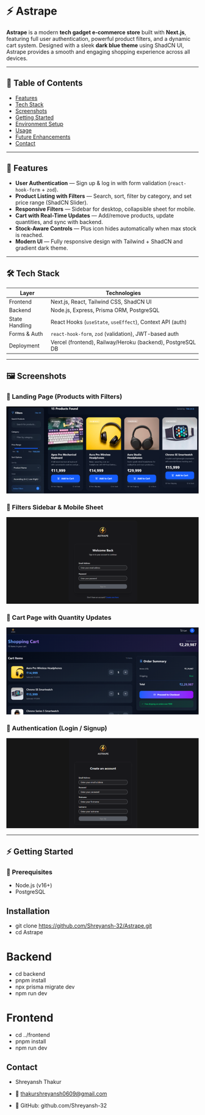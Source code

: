 # ⚡ Astrape

**Astrape** is a modern **tech gadget e-commerce store** built with **Next.js**, featuring full user authentication, powerful product filters, and a dynamic cart system. Designed with a sleek **dark blue theme** using ShadCN UI, Astrape provides a smooth and engaging shopping experience across all devices.

---

## 📌 Table of Contents

- [Features](#-features)  
- [Tech Stack](#-tech-stack)  
- [Screenshots](#-screenshots)  
- [Getting Started](#-getting-started)  
- [Environment Setup](#-environment-setup)  
- [Usage](#-usage)  
- [Future Enhancements](#-future-enhancements)  
- [Contact](#-contact)  

---

## 🚀 Features

- **User Authentication** — Sign up & log in with form validation (`react-hook-form` + `zod`).  
- **Product Listing with Filters** — Search, sort, filter by category, and set price range (ShadCN Slider).  
- **Responsive Filters** — Sidebar for desktop, collapsible sheet for mobile.  
- **Cart with Real-Time Updates** — Add/remove products, update quantities, and sync with backend.  
- **Stock-Aware Controls** — Plus icon hides automatically when max stock is reached.  
- **Modern UI** — Fully responsive design with Tailwind + ShadCN and gradient dark theme.  

---

## 🛠️ Tech Stack

| Layer            | Technologies                                                  |
|------------------|---------------------------------------------------------------|
| Frontend         | Next.js, React, Tailwind CSS, ShadCN UI                       |
| Backend          | Node.js, Express, Prisma ORM, PostgreSQL                      |
| State Handling   | React Hooks (`useState`, `useEffect`), Context API (auth)     |
| Forms & Auth     | `react-hook-form`, `zod` (validation), JWT-based auth         |
| Deployment       | Vercel (frontend), Railway/Heroku (backend), PostgreSQL DB    |

---

## 🖼️ Screenshots

### 🔹 Landing Page (Products with Filters)
![Landing Page](screenshots/Landing.png)

### 🔹 Filters Sidebar & Mobile Sheet
![Login page](screenshots/Login.png)

### 🔹 Cart Page with Quantity Updates
![Cart Page](screenshots/Cart.png)

### 🔹 Authentication (Login / Signup)
![Signup page](screenshots/Signup.png)

---

## ⚡ Getting Started

### 🔧 Prerequisites

- Node.js (v16+)  
- PostgreSQL  

## Installation
- git clone https://github.com/Shreyansh-32/Astrape.git
- cd Astrape

# Backend
- cd backend
- pnpm install
- npx prisma migrate dev
- npm run dev

# Frontend
- cd ../frontend
- pnpm install
- npm run dev

## Contact
- Shreyansh Thakur
- 📧 thakurshreyansh0609@gmail.com

- 🔗 GitHub: github.com/Shreyansh-32